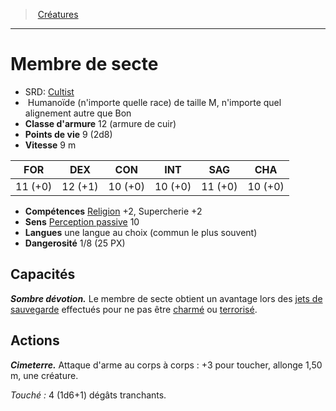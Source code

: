﻿---
!MonsterHD
Type: Humanoïde (n'importe quelle race)
Size: M
Alignment: n'importe quel alignement autre que Bon
ArmorClass: 12 (armure de cuir)
HitPoints: 9 (2d8)
Speed: 9 m
Strength: 11 (+0)
Dexterity: 12 (+1)
Constitution: 10 (+0)
Intelligence: 10 (+0)
Wisdom: 11 (+0)
Charisma: 10 (+0)
Skills: '[Religion](hd_abilities_intelligence_religion.md) +2, Supercherie +2'
Senses: '[Perception passive](hd_abilities_dexterity_perception_passive.md) 10'
Languages: une langue au choix (commun le plus souvent)
Challenge: 1/8 (25 PX)
Id: monsters_hd.md#membre-de-secte
ParentLink: monsters_hd.md#créatures
Name: Membre de secte
ParentName: Créatures
NameLevel: 1
AltName: '[Cultist](srd_monsters_cultist.md)'
Attributes: {}
---
> [Créatures](hd_monsters.md)

---

# Membre de secte

- SRD: [Cultist](srd_monsters_cultist.md)
-  Humanoïde (n'importe quelle race) de taille M, n'importe quel alignement autre que Bon
- **Classe d'armure** 12 (armure de cuir)
- **Points de vie** 9 (2d8)
- **Vitesse** 9 m

|FOR|DEX|CON|INT|SAG|CHA|
|---|---|---|---|---|---|
|11 (+0)|12 (+1)|10 (+0)|10 (+0)|11 (+0)|10 (+0)|

- **Compétences** [Religion](hd_abilities_intelligence_religion.md) +2, Supercherie +2
- **Sens** [Perception passive](hd_abilities_dexterity_perception_passive.md) 10
- **Langues** une langue au choix (commun le plus souvent)
- **Dangerosité** 1/8 (25 PX)

## Capacités

**_Sombre dévotion._** Le membre de secte obtient un avantage lors des [jets de sauvegarde](hd_abilities_jets_de_sauvegarde.md) effectués pour ne pas être [charmé](hd_conditions_charme.md) ou [terrorisé](hd_conditions_terrorise.md).

## Actions

**_Cimeterre._** Attaque d'arme au corps à corps : +3 pour toucher, allonge 1,50 m, une créature.

_Touché :_ 4 (1d6+1) dégâts tranchants.

